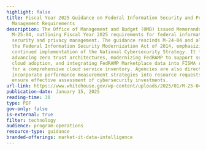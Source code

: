 ```yaml
---
highlight: false
title: Fiscal Year 2025 Guidance on Federal Information Security and Privacy
  Management Requirements
description: The Office of Management and Budget (OMB) issued Memorandum
  M-25-04, outlining Fiscal Year 2025 requirements for federal information
  security and privacy management. The guidance rescinds M-24-04 and aligns with
  the Federal Information Security Modernization Act of 2014, emphasizing
  continued implementation of the National Cybersecurity Strategy. It focuses on
  advancing zero trust architectures, modernizing FedRAMP to support secure
  cloud adoption, and integrating FedRAMP Marketplace data into FISMA reporting
  for a comprehensive cloud service inventory. Agencies are also directed to
  incorporate performance measurement strategies into resource requests to
  ensure effective assessment of cybersecurity investments.
url-link: https://www.whitehouse.gov/wp-content/uploads/2025/01/M-25-04-Fiscal-Year-2025-Guidance-on-Federal-Information-Security-and-Privacy-Management-Requirements.pdf
publication-date: January 15, 2025
reading-time: 30
type: PDF
gov-only: false
is-external: true
filter: technology
audience: program-operations
resource-type: guidance
branded-offerings: market-it-data-intelligence
---
```

